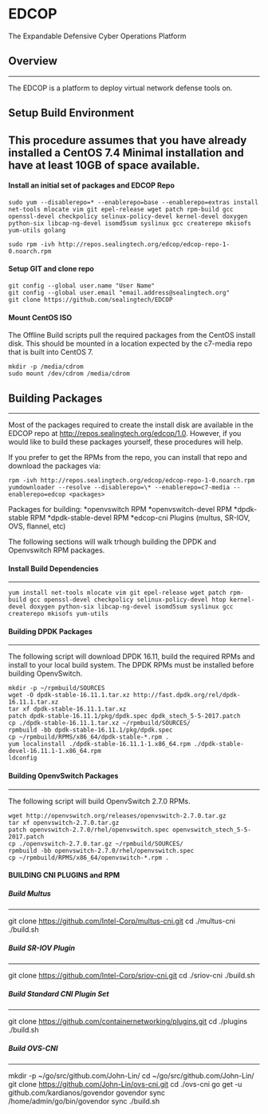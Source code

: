 # EDCOP
The Expandable Defensive Cyber Operations Platform

## Overview
---
The EDCOP is a platform to deploy virtual network defense tools on.

## Setup Build Environment
This procedure assumes that you have already installed a CentOS 7.4 Minimal installation and have at least 10GB of space available.
---

#### Install an initial set of packages and EDCOP Repo
```shell
sudo yum --disablerepo=* --enablerepo=base --enablerepo=extras install net-tools mlocate vim git epel-release wget patch rpm-build gcc openssl-devel checkpolicy selinux-policy-devel kernel-devel doxygen python-six libcap-ng-devel isomd5sum syslinux gcc createrepo mkisofs yum-utils golang

sudo rpm -ivh http://repos.sealingtech.org/edcop/edcop-repo-1-0.noarch.rpm
```

#### Setup GIT and clone repo

```shell
git config --global user.name "User Name"
git config --global user.email "email.address@sealingtech.org"
git clone https://github.com/sealingtech/EDCOP
```

#### Mount CentOS ISO
The Offline Build scripts pull the required packages from the CentOS install disk. This should be mounted in a location expected by the c7-media repo that is built into CentOS 7.

```shell
mkdir -p /media/cdrom
sudo mount /dev/cdrom /media/cdrom
```


## Building Packages
---

Most of the packages required to create the install disk are available in the EDCOP repo at http://repos.sealingtech.org/edcop/1.0. However, if you would like to build these packages yourself, these procedures will help.

If you prefer to get the RPMs from the repo, you can install that repo and download the packages via:

```shell
rpm -ivh http://repos.sealingtech.org/edcop/edcop-repo-1-0.noarch.rpm
yumdownloader --resolve --disablerepo=\* --enablerepo=c7-media --enablerepo=edcop <packages>
```

Packages for building:
*openvswitch RPM
*openvswitch-devel RPM
*dpdk-stable RPM
*dpdk-stable-devel RPM
*edcop-cni Plugins (multus, SR-IOV, OVS, flannel, etc)




The following sections will walk trhough building the DPDK and Openvswitch RPM packages.

#### Install Build Dependencies
---

```shell
yum install net-tools mlocate vim git epel-release wget patch rpm-build gcc openssl-devel checkpolicy selinux-policy-devel htop kernel-devel doxygen python-six libcap-ng-devel isomd5sum syslinux gcc createrepo mkisofs yum-utils
```

#### Building DPDK Packages
---
The following script will download DPDK 16.11, build the required RPMs and install to your local build system. The DPDK RPMs must be installed before building OpenvSwitch.

```shell
mkdir -p ~/rpmbuild/SOURCES
wget -O dpdk-stable-16.11.1.tar.xz http://fast.dpdk.org/rel/dpdk-16.11.1.tar.xz
tar xf dpdk-stable-16.11.1.tar.xz
patch dpdk-stable-16.11.1/pkg/dpdk.spec dpdk_stech_5-5-2017.patch
cp ./dpdk-stable-16.11.1.tar.xz ~/rpmbuild/SOURCES/
rpmbuild -bb dpdk-stable-16.11.1/pkg/dpdk.spec
cp ~/rpmbuild/RPMS/x86_64/dpdk-stable-*.rpm .
yum localinstall ./dpdk-stable-16.11.1-1.x86_64.rpm ./dpdk-stable-devel-16.11.1-1.x86_64.rpm
ldconfig
```


#### Building OpenvSwitch Packages
---
The following script will build OpenvSwitch 2.7.0 RPMs.

```shell
wget http://openvswitch.org/releases/openvswitch-2.7.0.tar.gz
tar xf openvswitch-2.7.0.tar.gz
patch openvswitch-2.7.0/rhel/openvswitch.spec openvswitch_stech_5-5-2017.patch
cp ./openvswitch-2.7.0.tar.gz ~/rpmbuild/SOURCES/
rpmbuild -bb openvswitch-2.7.0/rhel/openvswitch.spec
cp ~/rpmbuild/RPMS/x86_64/openvswitch-*.rpm .
```


#### BUILDING CNI PLUGINS and RPM

##### Build Multus
---
git clone https://github.com/Intel-Corp/multus-cni.git
cd ./multus-cni
./build.sh

##### Build SR-IOV Plugin
---
git clone https://github.com/Intel-Corp/sriov-cni.git
cd ./sriov-cni
./build.sh

##### Build Standard CNI Plugin Set
---
git clone https://github.com/containernetworking/plugins.git
cd ./plugins
./build.sh

##### Build OVS-CNI
---
mkdir -p ~/go/src/github.com/John-Lin/
cd ~/go/src/github.com/John-Lin/
git clone https://github.com/John-Lin/ovs-cni.git
cd ./ovs-cni
go get -u github.com/kardianos/govendor
govendor sync
/home/admin/go/bin/govendor sync
./build.sh
